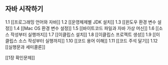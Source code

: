 ## 자바 시작하기

1.1 [[프로그래밍 언어와 자바]]
1.2 [[운영체제별 JDK 설치]]
1.3 [[윈도우 환경 변수 설정]]
1.4 [[Mac OS 환경 변수 설정]]
1.5 [[바이트코드 파일과 자바 가상 머신]]
1.6 [[소스 작성부터 실행까지]]
1.7 [[이클립스 설치]]
1.8 [[이클립스 프로젝트 생성]]
1.9 [[이클립스 소스 작성부터 실행까지]]
1.10 [[코드 용어 이해]]
1.11 [[코드 주석 달기]]
1.12 [[실행문과 세미콜론]]

[[1장 확인문제]]
